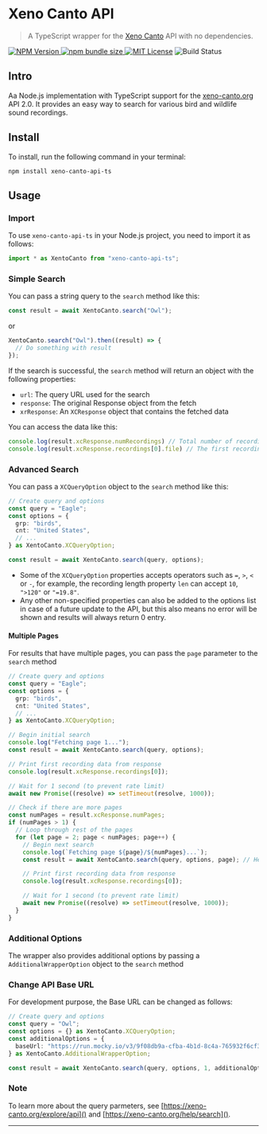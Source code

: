 # Xeno Canto API

> A TypeScript wrapper for the [Xeno Canto](https://xeno-canto.org/) API with no dependencies.

[![NPM Version](https://img.shields.io/npm/v/xeno-canto-api-ts) ![npm bundle size](https://img.shields.io/bundlephobia/min/xeno-canto-api-ts) ](https://github.com/JoeSiu/xeno-canto-api-ts/actions/workflows/ci.yaml)[![MIT License](https://img.shields.io/badge/license-GPL-blue)](https://github.com/JoeSiu/xeno-canto-api-ts/blob/main/LICENSE) ![Build Status](https://github.com/JoeSiu/xeno-canto-api-ts/actions/workflows/ci.yaml/badge.svg)

## Intro

Aa Node.js implementation with TypeScript support for the [xeno-canto.org]() API 2.0. It provides an easy way to search for various bird and wildlife sound recordings.

## Install

To install, run the following command in your terminal:

```
npm install xeno-canto-api-ts
```

## Usage

### Import

To use `xeno-canto-api-ts` in your Node.js project, you need to import it as follows:

```ts
import * as XentoCanto from "xeno-canto-api-ts";
```



### Simple Search

You can pass a string query to the `search` method like this:

```ts
const result = await XentoCanto.search("Owl");
```

or

```ts
XentoCanto.search("Owl").then((result) => {
  // Do something with result
});
```


If the search is successful, the `search` method will return an object with the following properties:

* `url`: The query URL used for the search
* `response`: The original Response object from the fetch
* `xrResponse`: An `XCResponse` object that contains the fetched data



You can access the data like this:

```ts
console.log(result.xcResponse.numRecordings) // Total number of recordings
console.log(result.xcResponse.recordings[0].file) // The first recording result's sound file download URL
```



### Advanced Search

You can pass a `XCQueryOption` object to the `search` method like this:

```ts
// Create query and options
const query = "Eagle";
const options = {
  grp: "birds",
  cnt: "United States",
  // ...
} as XentoCanto.XCQueryOption;

const result = await XentoCanto.search(query, options);
```

- Some of the `XCQueryOption` properties accepts operators such as `=`, `>`, `<` or `-`, for example, the recording length property `len` can accept `10`, `">120"` or `"=19.8"`.
- Any other non-specified properties can also be added to the options list in case of a future update to the API, but this also means no error will be shown and results will always return 0 entry.



#### Multiple Pages

For results that have multiple pages, you can pass the `page` parameter to the `search` method

```ts
// Create query and options
const query = "Eagle";
const options = {
  grp: "birds",
  cnt: "United States",
  // ...
} as XentoCanto.XCQueryOption;

// Begin initial search
console.log("Fetching page 1...");
const result = await XentoCanto.search(query, options);

// Print first recording data from response
console.log(result.xcResponse.recordings[0]);

// Wait for 1 second (to prevent rate limit)
await new Promise((resolve) => setTimeout(resolve, 1000));

// Check if there are more pages
const numPages = result.xcResponse.numPages;
if (numPages > 1) {
  // Loop through rest of the pages
  for (let page = 2; page < numPages; page++) {
    // Begin next search
    console.log(`Fetching page ${page}/${numPages}...`);
    const result = await XentoCanto.search(query, options, page); // Here we pass the original query and options with a new page

    // Print first recording data from response
    console.log(result.xcResponse.recordings[0]);

    // Wait for 1 second (to prevent rate limit)
    await new Promise((resolve) => setTimeout(resolve, 1000));
  }
}
```



### Additional Options

The wrapper also provides additional options by passing a `AdditionalWrapperOption` object to the `search` method



### Change API Base URL

For development purpose, the Base URL can be changed as follows:

```ts
// Create query and options
const query = "Owl";
const options = {} as XentoCanto.XCQueryOption;
const additionalOptions = {
  baseUrl: "https://run.mocky.io/v3/9f08db9a-cfba-4b1d-8c4a-765932f6cf3b?query=", // A fake JSON server URL
} as XentoCanto.AdditionalWrapperOption;

const result = await XentoCanto.search(query, options, 1, additionalOptions);
```

### Note

To learn more about the query parmeters, see [https://xeno-canto.org/explore/api]() and [https://xeno-canto.org/help/search]().

---
